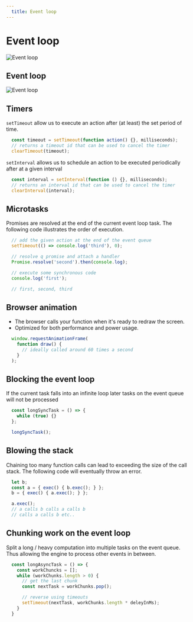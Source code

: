```yaml
---
  title: Event loop
---
```


# Event loop

![Event loop](/images/javascript_event_loop.png)

## Event loop

![Event loop](/images/event-loop.jpg)

## Timers

`setTimeout` allow us to execute an action
after (at least) the set period of time.

```javascript
  const timeout = setTimeout(function action() {}, milliseconds);
  // returns a timeout id that can be used to cancel the timer
  clearTimeout(timeout);
```

`setInterval` allows us to schedule an action to be executed
periodically after at a given interval

```javascript
  const interval = setInterval(function () {}, milliseconds);
  // returns an interval id that can be used to cancel the timer
  clearInterval(interval);
```

## Microtasks

Promises are resolved at the end of the current event loop task.
The following code illustrates the order of execution.
```javascript
  // add the given action at the end of the event queue
  setTimeout(() => console.log('third'), 0);

  // resolve q promise and attach a handler
  Promise.resolve('second').then(console.log);

  // execute some synchronous code
  console.log('first');

  // first, second, third
```

## Browser animation

- The browser calls your function when it's ready to redraw the screen.
- Optimized for both performance and power usage.

```javascript
  window.requestAnimationFrame(
    function draw() {
      // ideally called around 60 times a second
    }
  );
```

## Blocking the event loop

If the current task falls into an infinite loop
later tasks on the event queue will not be processed  

```javascript
  const longSyncTask = () => {
    while (true) {}
  };

  longSyncTask();
```

## Blowing the stack

Chaining too many function calls can lead
to exceeding the size of the call stack.
The following code will eventually throw an error.

```javascript
  let b;
  const a = { exec() { b.exec(); } };
  b = { exec() { a.exec(); } };

  a.exec();
  // a calls b calls a calls b
  // calls a calls b etc..
```

## Chunking work on the event loop

Split a long / heavy computation into
multiple tasks on the event queue.
Thus allowing the engine to process
other events in between.

```javascript
  const longAsyncTask = () => {
    const workChuncks = [];
    while (workChunks.length > 0) {
      // get the last chunk
      const nextTask = workChunks.pop();

      // reverse using timeouts
      setTimeout(nextTask, workChunks.length * deleyInMs);
    }
  }
```
